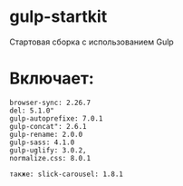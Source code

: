 # gulp-startkit
Стартовая сборка с использованием Gulp

# Включает:
    browser-sync: 2.26.7
    del: 5.1.0"
    gulp-autoprefixe: 7.0.1
    gulp-concat": 2.6.1
    gulp-rename: 2.0.0
    gulp-sass: 4.1.0
    gulp-uglify: 3.0.2,
    normalize.css: 8.0.1
    
    также: slick-carousel: 1.8.1

